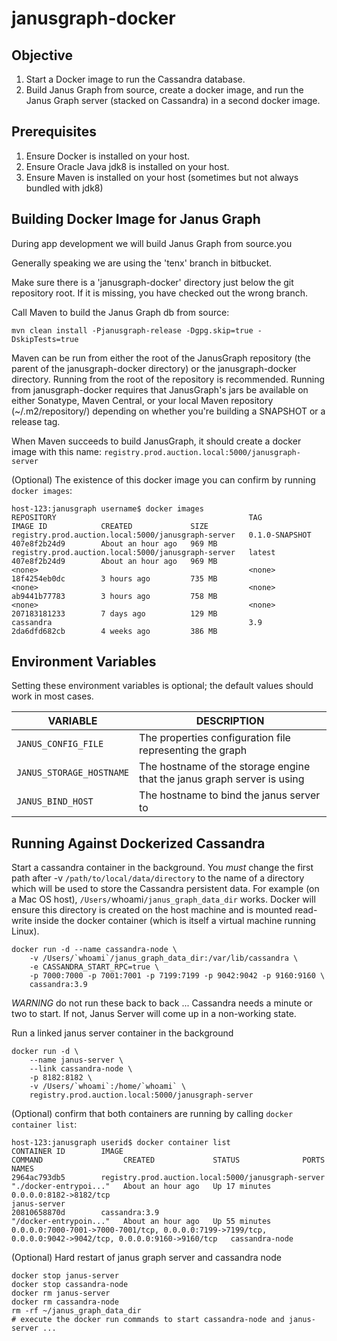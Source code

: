 janusgraph-docker
==========

Objective
-----------------------------

1. Start a Docker image to run the Cassandra database.
2. Build Janus Graph from source, create a docker image, and run the Janus Graph server (stacked on Cassandra) in a second docker image.

Prerequisites
-----------------------------
1. Ensure Docker is installed on your host.
2. Ensure Oracle Java jdk8 is installed on your host.
3. Ensure Maven is installed on your host (sometimes but not always bundled with jdk8)

Building Docker Image for Janus Graph
-----------------------------

During app development we will build Janus Graph from source.you

Generally speaking we are using the 'tenx' branch in bitbucket.

Make sure there is a 'janusgraph-docker' directory just below the git repository root. If it is missing, you have checked out the wrong branch.

Call Maven to build the Janus Graph db from source:

`mvn clean install -Pjanusgraph-release -Dgpg.skip=true -DskipTests=true`

Maven can be run from either the root of the JanusGraph repository (the parent of the 
janusgraph-docker directory) or the janusgraph-docker directory.  Running from the root of the 
repository is recommended.  Running from janusgraph-docker requires that JanusGraph's jars be
available on either Sonatype, Maven Central, or your local Maven repository (~/.m2/repository/) 
depending on whether you're building a SNAPSHOT or a release tag.

When Maven succeeds to build JanusGraph, it should create a docker image with this name: `registry.prod.auction.local:5000/janusgraph-server`

(Optional) The existence of this docker image you can confirm by running `docker images`:

    host-123:janusgraph username$ docker images
    REPOSITORY                                           TAG                 IMAGE ID            CREATED             SIZE
    registry.prod.auction.local:5000/janusgraph-server   0.1.0-SNAPSHOT      407e8f2b24d9        About an hour ago   969 MB
    registry.prod.auction.local:5000/janusgraph-server   latest              407e8f2b24d9        About an hour ago   969 MB
    <none>                                               <none>              18f4254eb0dc        3 hours ago         735 MB
    <none>                                               <none>              ab9441b77783        3 hours ago         758 MB
    <none>                                               <none>              207183181233        7 days ago          129 MB
    cassandra                                            3.9                 2da6dfd682cb        4 weeks ago         386 MB

Environment Variables
---------------------

Setting these environment variables is optional; the default values should work in most cases.

| VARIABLE                 | DESCRIPTION                                                             |
|--------------------------|-------------------------------------------------------------------------|
| `JANUS_CONFIG_FILE`      | The properties configuration file representing the graph                |
| `JANUS_STORAGE_HOSTNAME` | The hostname of the storage engine that the janus graph server is using |
| `JANUS_BIND_HOST`        | The hostname to bind the janus server to                                |


Running Against Dockerized Cassandra
------------------------------------

Start a cassandra container in the background. You *must* change the first path after -v `/path/to/local/data/directory` 
to the name of a directory which will be used to store the Cassandra persistent data. For example (on a Mac OS host),
`/Users/`whoami`/janus_graph_data_dir` works. Docker will ensure this directory is created on the host machine and
is mounted read-write inside the docker container (which is itself a virtual machine running Linux).

    docker run -d --name cassandra-node \
        -v /Users/`whoami`/janus_graph_data_dir:/var/lib/cassandra \
        -e CASSANDRA_START_RPC=true \
        -p 7000:7000 -p 7001:7001 -p 7199:7199 -p 9042:9042 -p 9160:9160 \
        cassandra:3.9
        
*WARNING* do not run these back to back ... Cassandra needs a minute or two to start. If not, Janus Server will come up in a non-working state.

Run a linked janus server container in the background

    docker run -d \
        --name janus-server \
        --link cassandra-node \
        -p 8182:8182 \
        -v /Users/`whoami`:/home/`whoami` \
        registry.prod.auction.local:5000/janusgraph-server

(Optional) confirm that both containers are running by calling `docker container list`:

    host-123:janusgraph userid$ docker container list
    CONTAINER ID        IMAGE                                                COMMAND                  CREATED             STATUS              PORTS                                                                                                      NAMES
    2964ac793db5        registry.prod.auction.local:5000/janusgraph-server   "./docker-entrypoi..."   About an hour ago   Up 17 minutes       0.0.0.0:8182->8182/tcp                                                                                     janus-server
    20810658870d        cassandra:3.9                                        "/docker-entrypoin..."   About an hour ago   Up 55 minutes       0.0.0.0:7000-7001->7000-7001/tcp, 0.0.0.0:7199->7199/tcp, 0.0.0.0:9042->9042/tcp, 0.0.0.0:9160->9160/tcp   cassandra-node

(Optional) Hard restart of janus graph server and cassandra node

    docker stop janus-server
    docker stop cassandra-node
    docker rm janus-server
    docker rm cassandra-node
    rm -rf ~/janus_graph_data_dir
    # execute the docker run commands to start cassandra-node and janus-server ...
